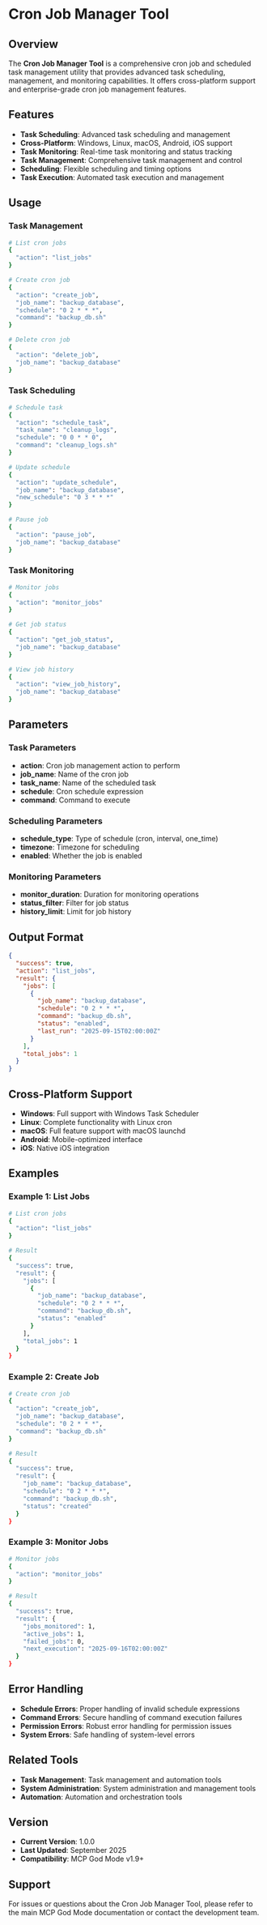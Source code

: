 # Cron Job Manager Tool

## Overview
The **Cron Job Manager Tool** is a comprehensive cron job and scheduled task management utility that provides advanced task scheduling, management, and monitoring capabilities. It offers cross-platform support and enterprise-grade cron job management features.

## Features
- **Task Scheduling**: Advanced task scheduling and management
- **Cross-Platform**: Windows, Linux, macOS, Android, iOS support
- **Task Monitoring**: Real-time task monitoring and status tracking
- **Task Management**: Comprehensive task management and control
- **Scheduling**: Flexible scheduling and timing options
- **Task Execution**: Automated task execution and management

## Usage

### Task Management
```bash
# List cron jobs
{
  "action": "list_jobs"
}

# Create cron job
{
  "action": "create_job",
  "job_name": "backup_database",
  "schedule": "0 2 * * *",
  "command": "backup_db.sh"
}

# Delete cron job
{
  "action": "delete_job",
  "job_name": "backup_database"
}
```

### Task Scheduling
```bash
# Schedule task
{
  "action": "schedule_task",
  "task_name": "cleanup_logs",
  "schedule": "0 0 * * 0",
  "command": "cleanup_logs.sh"
}

# Update schedule
{
  "action": "update_schedule",
  "job_name": "backup_database",
  "new_schedule": "0 3 * * *"
}

# Pause job
{
  "action": "pause_job",
  "job_name": "backup_database"
}
```

### Task Monitoring
```bash
# Monitor jobs
{
  "action": "monitor_jobs"
}

# Get job status
{
  "action": "get_job_status",
  "job_name": "backup_database"
}

# View job history
{
  "action": "view_job_history",
  "job_name": "backup_database"
}
```

## Parameters

### Task Parameters
- **action**: Cron job management action to perform
- **job_name**: Name of the cron job
- **task_name**: Name of the scheduled task
- **schedule**: Cron schedule expression
- **command**: Command to execute

### Scheduling Parameters
- **schedule_type**: Type of schedule (cron, interval, one_time)
- **timezone**: Timezone for scheduling
- **enabled**: Whether the job is enabled

### Monitoring Parameters
- **monitor_duration**: Duration for monitoring operations
- **status_filter**: Filter for job status
- **history_limit**: Limit for job history

## Output Format
```json
{
  "success": true,
  "action": "list_jobs",
  "result": {
    "jobs": [
      {
        "job_name": "backup_database",
        "schedule": "0 2 * * *",
        "command": "backup_db.sh",
        "status": "enabled",
        "last_run": "2025-09-15T02:00:00Z"
      }
    ],
    "total_jobs": 1
  }
}
```

## Cross-Platform Support
- **Windows**: Full support with Windows Task Scheduler
- **Linux**: Complete functionality with Linux cron
- **macOS**: Full feature support with macOS launchd
- **Android**: Mobile-optimized interface
- **iOS**: Native iOS integration

## Examples

### Example 1: List Jobs
```bash
# List cron jobs
{
  "action": "list_jobs"
}

# Result
{
  "success": true,
  "result": {
    "jobs": [
      {
        "job_name": "backup_database",
        "schedule": "0 2 * * *",
        "command": "backup_db.sh",
        "status": "enabled"
      }
    ],
    "total_jobs": 1
  }
}
```

### Example 2: Create Job
```bash
# Create cron job
{
  "action": "create_job",
  "job_name": "backup_database",
  "schedule": "0 2 * * *",
  "command": "backup_db.sh"
}

# Result
{
  "success": true,
  "result": {
    "job_name": "backup_database",
    "schedule": "0 2 * * *",
    "command": "backup_db.sh",
    "status": "created"
  }
}
```

### Example 3: Monitor Jobs
```bash
# Monitor jobs
{
  "action": "monitor_jobs"
}

# Result
{
  "success": true,
  "result": {
    "jobs_monitored": 1,
    "active_jobs": 1,
    "failed_jobs": 0,
    "next_execution": "2025-09-16T02:00:00Z"
  }
}
```

## Error Handling
- **Schedule Errors**: Proper handling of invalid schedule expressions
- **Command Errors**: Secure handling of command execution failures
- **Permission Errors**: Robust error handling for permission issues
- **System Errors**: Safe handling of system-level errors

## Related Tools
- **Task Management**: Task management and automation tools
- **System Administration**: System administration and management tools
- **Automation**: Automation and orchestration tools

## Version
- **Current Version**: 1.0.0
- **Last Updated**: September 2025
- **Compatibility**: MCP God Mode v1.9+

## Support
For issues or questions about the Cron Job Manager Tool, please refer to the main MCP God Mode documentation or contact the development team.

